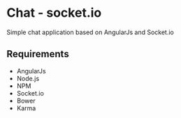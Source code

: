 # Chat - socket.io
Simple chat application based on AngularJs and Socket.io

## Requirements
- AngularJs
- Node.js
- NPM
- Socket.io
- Bower
- Karma